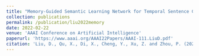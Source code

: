 ```yaml
---
title: "Memory-Guided Semantic Learning Network for Temporal Sentence Grounding"
collection: publications
permalink: /publication/liu2022memory
date: 2022-02-22
venue: 'AAAI Conference on Artificial Intelligence'
paperurl: 'https://www.aaai.org/AAAI22Papers/AAAI-111.LiuD.pdf'
citation: 'Liu, D., Qu, X., Di, X., Cheng, Y., Xu, Z. and Zhou, P. (2022) “Memory-Guided Semantic Learning Network for Temporal Sentence Grounding”, Proceedings of the AAAI Conference on Artificial Intelligence, 36(2), pp. 1665-1673. doi: 10.1609/aaai.v36i2.20058.'
---
```

